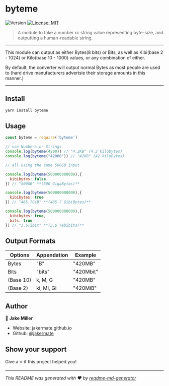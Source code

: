 # byteme
<p>
  <img alt="Version" src="https://img.shields.io/badge/version-0.4.0-blue.svg?cacheSeconds=2592000" />
  <a href="#" target="_blank">
    <img alt="License: MIT" src="https://img.shields.io/badge/License-MIT-yellow.svg" />
  </a>
</p>

> A module to take a number or string value representing byte-size, and outputting a human-readable string.

<hr>


This module can output as either Bytes(8 bits) or Bits, as well as Kibi(base 2 - 1024) or Kilo(base 10 - 1000) values, or any combination of either.


By default, the converter will output normal Bytes as most people are used to (hard drive manufacturers advertsie their storage amounts in this manner.)

<hr>

## Install

```sh
yarn install byteme
```

## Usage

```js
const byteme = require('byteme')

// use Numbers or Strings
console.log(byteme(4200)) // "4.2KB" (4.2 kilobytes)
console.log(byteme("42000")) // "42KB" (42 kiloBytes)

// all using the same 500GB input

console.log(byteme(500000000000),{
  kibibytes: false
}) // "500GB" **(500 GigaBytes)**

console.log(byteme(500000000000),{
  kibibytes: true
}) // "465.7GiB" **(465.7 GibiBytes)**

console.log(byteme(500000000000),{
  kibibytes: true,
  bits: true
}) // "3.6Tibit" **(3.6 Tebibits)**

```

## Output Formats
| Options   | Appendation | Example   |
| --------- | ----------- | --------- |
| Bytes     | "B"         | "420MB"   |
| Bits      | "bits"      | "420Mbit" |
| (Base 10) | k, M, G     | "420MB"   |
| (Base 2)  | ki, Mi, Gi  | "420MiB"  |


## Author

👤 **Jake Miller**

* Website: jakermate.github.io
* Github: [@jakermate](https://github.com/jakermate)

## Show your support

Give a ⭐️ if this project helped you!

***
_This README was generated with ❤️ by [readme-md-generator](https://github.com/kefranabg/readme-md-generator)_